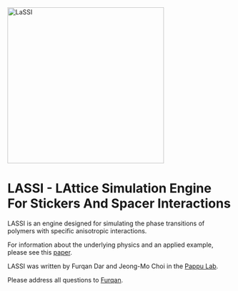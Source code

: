 <img src="https://github.com/Pappulab/LASSI/blob/master/docs/_imgs/LaSSI_Logo.png" alt="LaSSI" width="350"/>

LASSI - LAttice Simulation Engine For Stickers And Spacer Interactions
==========================================================================
LASSI is an engine designed for simulating the phase transitions
of polymers with specific anisotropic interactions.

For information about the underlying physics and an applied example, please see this 
[paper](https://doi.org/10.1371/journal.pcbi.1007028).

LASSI was written by Furqan Dar and Jeong-Mo Choi in the [Pappu Lab](http://pappulab.wustl.edu/).

Please address all questions to [Furqan](http://pappulab.wustl.edu/people.html#grads). 